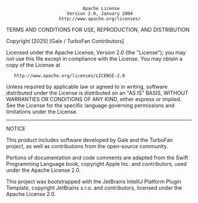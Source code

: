                                  Apache License
                           Version 2.0, January 2004
                        http://www.apache.org/licenses/

TERMS AND CONDITIONS FOR USE, REPRODUCTION, AND DISTRIBUTION

Copyright [2025] [Gale / TurboFan Contributors]

Licensed under the Apache License, Version 2.0 (the "License");
you may not use this file except in compliance with the License.
You may obtain a copy of the License at

       http://www.apache.org/licenses/LICENSE-2.0

Unless required by applicable law or agreed to in writing, software
distributed under the License is distributed on an "AS IS" BASIS,
WITHOUT WARRANTIES OR CONDITIONS OF ANY KIND, either express or implied.
See the License for the specific language governing permissions and
limitations under the License.

   ------------------------------------------------------------------------

NOTICE

This product includes software developed by Gale and the TurboFan project,
as well as contributions from the open-source community.

Portions of documentation and code comments are adapted from the Swift Programming Language book,
copyright Apple Inc. and contributors, used under the Apache License 2.0.

This project was bootstrapped with the JetBrains IntelliJ Platform Plugin Template,
copyright JetBrains s.r.o. and contributors, licensed under the Apache License 2.0.
